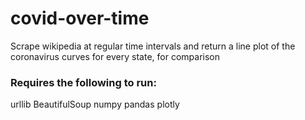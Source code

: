 # covid-over-time
Scrape wikipedia at regular time intervals and return a line plot of the coronavirus curves for every state, for comparison

### Requires the following to run:

urllib
BeautifulSoup
numpy
pandas
plotly
